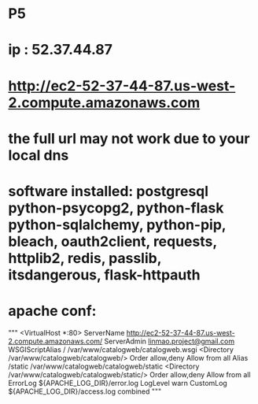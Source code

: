 # P5
# ip : 52.37.44.87
# http://ec2-52-37-44-87.us-west-2.compute.amazonaws.com
# the full url may not work due to your local dns
# software installed: postgresql python-psycopg2, python-flask python-sqlalchemy, python-pip, bleach, oauth2client, requests, httplib2, redis, passlib, itsdangerous, flask-httpauth
# apache conf:
"""
<VirtualHost *:80>
        ServerName http://ec2-52-37-44-87.us-west-2.compute.amazonaws.com/
        ServerAdmin linmao.project@gmail.com
        WSGIScriptAlias / /var/www/catalogweb/catalogweb.wsgi
        <Directory /var/www/catalogweb/catalogweb/>
            Order allow,deny
            Allow from all
        </Directory>
        Alias /static /var/www/catalogweb/catalogweb/static
        <Directory /var/www/catalogweb/catalogweb/static/>
            Order allow,deny
            Allow from all
        </Directory>
        ErrorLog ${APACHE_LOG_DIR}/error.log
        LogLevel warn
        CustomLog ${APACHE_LOG_DIR}/access.log combined
</VirtualHost>
"""
